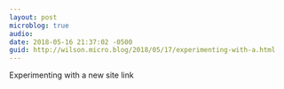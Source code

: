 ```yaml
---
layout: post
microblog: true
audio: 
date: 2018-05-16 21:37:02 -0500
guid: http://wilson.micro.blog/2018/05/17/experimenting-with-a.html
---
```

Experimenting with a new site link

